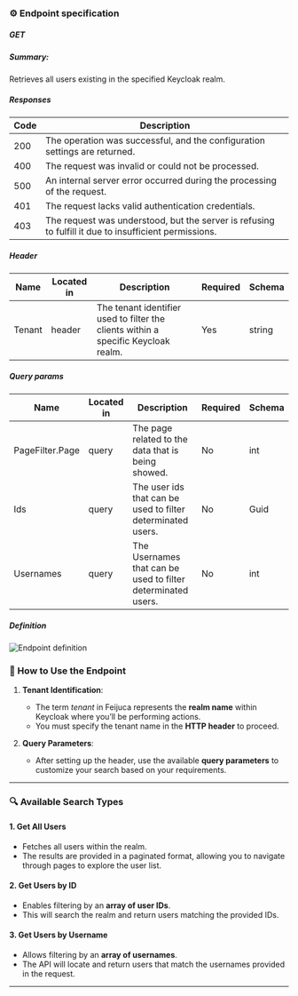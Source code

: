 ### ⚙️ Endpoint specification  

##### GET
##### Summary:

Retrieves all users existing in the specified Keycloak realm.


##### Responses
| Code | Description |
| ---- | ----------- |
| 200 | The operation was successful, and the configuration settings are returned. |
| 400 | The request was invalid or could not be processed. |
| 500 | An internal server error occurred during the processing of the request. |
| 401 | The request lacks valid authentication credentials. |
| 403 | The request was understood, but the server is refusing to fulfill it due to insufficient permissions. |
   

##### Header

| Name | Located in | Description | Required | Schema |
| ---- | ---------- | ----------- | -------- | ---- |
| Tenant | header | The tenant identifier used to filter the clients within a specific Keycloak realm. | Yes | string |
   
##### Query params

| Name | Located in | Description | Required | Schema |
| ---- | ---------- | ----------- | -------- | ---- |
| PageFilter.Page | query | The page related to the data that is being showed. | No | int |
| Ids | query | The user ids that can be used to filter determinated users. | No | Guid |
| Usernames | query | The Usernames that can be used to filter determinated users. | No | int |


##### Definition
![Endpoint definition](https://res.cloudinary.com/dbyrluup1/image/upload/g5hp8rn1fpefqc101iqs.jpg "Endpoint definition")   


### 📝 How to Use the Endpoint

1. **Tenant Identification**:
   - The term *tenant* in Feijuca represents the **realm name** within Keycloak where you’ll be performing actions.
   - You must specify the tenant name in the **HTTP header** to proceed.


2. **Query Parameters**:
   - After setting up the header, use the available **query parameters** to customize your search based on your requirements.

---

### 🔍 Available Search Types

#### 1. **Get All Users**  
   - Fetches all users within the realm.
   - The results are provided in a paginated format, allowing you to navigate through pages to explore the user list.

#### 2. **Get Users by ID**  
   - Enables filtering by an **array of user IDs**.
   - This will search the realm and return users matching the provided IDs.

#### 3. **Get Users by Username**  
   - Allows filtering by an **array of usernames**.
   - The API will locate and return users that match the usernames provided in the request.

---

